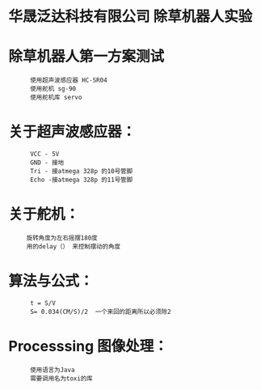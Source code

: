 # 华晟泛达科技有限公司 除草机器人实验

# 除草机器人第一方案测试 
          使用超声波感应器 HC-SR04 
          使用舵机 sg-90
          使用舵机库 servo

# 关于超声波感应器：
          VCC - 5V
          GND - 接地
          Tri - 接atmega 328p 的10号管脚
          Echo -接atmega 328p 的11号管脚
          
          
# 关于舵机：
         旋转角度为左右摇摆180度
         用的delay（） 来控制摆动的角度
         
# 算法与公式：
          t = S/V
          S= 0.034(CM/S)/2  一个来回的距离所以必须除2
 
# Processsing 图像处理：
          使用语言为Java
          需要调用名为toxi的库
 
